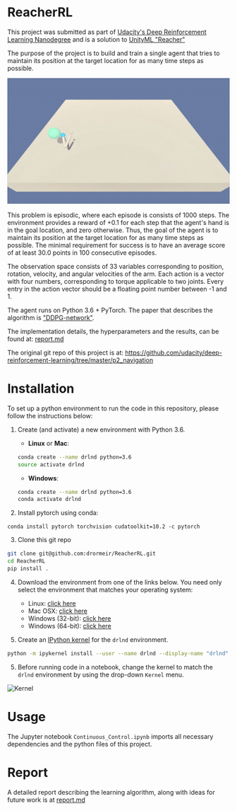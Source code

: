 [//]: # (Image References)
[image1]: https://github.com/drormeir/ReacherRL/blob/master/UnityEnvironmentReacher.gif "Trained Agent"
[image2]: https://user-images.githubusercontent.com/10624937/42386929-76f671f0-8106-11e8-9376-f17da2ae852e.png "Kernel"

# ReacherRL
This project was submitted as part of [Udacity's Deep Reinforcement Learning Nanodegree](https://www.udacity.com/course/deep-reinforcement-learning-nanodegree--nd893) and is a solution to [UnityML "Reacher"](https://github.com/Unity-Technologies/ml-agents/blob/master/docs/Learning-Environment-Examples.md#reacher)

The purpose of the project is to build and train a single agent that tries to maintain its position at the target location for as many time steps as possible.

![Trained Agent][image1]

This problem is episodic, where each episode is consists of 1000 steps. The environment provides a reward of +0.1 for each step that the agent's hand is in the goal location, and zero otherwise. Thus, the goal of the agent is to maintain its position at the target location for as many time steps as possible. The minimal requirement for success is to have an average score of at least 30.0 points in 100 consecutive episodes.

The observation space consists of 33 variables corresponding to position, rotation, velocity, and angular velocities of the arm. Each action is a vector with four numbers, corresponding to torque applicable to two joints. Every entry in the action vector should be a floating point number between -1 and 1.

The agent runs on Python 3.6 + PyTorch. The paper that describes the algorithm is ["DDPG-network"](https://arxiv.org/abs/1509.02971).

The implementation details, the hyperparameters and the results, can be found at: [report.md](https://github.com/drormeir/ReacherRL/blob/master/Report.md)

The original git repo of this project is at:
https://github.com/udacity/deep-reinforcement-learning/tree/master/p2_navigation

# Installation
To set up a python environment to run the code in this repository, please follow the instructions below:
1. Create (and activate) a new environment with Python 3.6.

    - __Linux__ or __Mac__: 
    ```bash
    conda create --name drlnd python=3.6
    source activate drlnd
    ```
    - __Windows__: 
    ```bash
    conda create --name drlnd python=3.6 
    conda activate drlnd
    ```
2. Install pytorch using conda:
```
conda install pytorch torchvision cudatoolkit=10.2 -c pytorch
```
3. Clone this git repo
```bash
git clone git@github.com:drormeir/ReacherRL.git
cd ReacherRL
pip install .
```

4. Download the environment from one of the links below.  You need only select the environment that matches your operating system:
    - Linux: [click here](https://s3-us-west-1.amazonaws.com/udacity-drlnd/P2/Reacher/one_agent/Reacher_Linux.zip)
    - Mac OSX: [click here](https://s3-us-west-1.amazonaws.com/udacity-drlnd/P2/Reacher/one_agent/Reacher.app.zip)
    - Windows (32-bit): [click here](https://s3-us-west-1.amazonaws.com/udacity-drlnd/P2/Reacher/one_agent/Reacher_Windows_x86.zip)
    - Windows (64-bit): [click here](https://s3-us-west-1.amazonaws.com/udacity-drlnd/P2/Reacher/one_agent/Reacher_Windows_x86_64.zip)


5. Create an [IPython kernel](http://ipython.readthedocs.io/en/stable/install/kernel_install.html) for the `drlnd` environment.  
```bash
python -m ipykernel install --user --name drlnd --display-name "drlnd"
```

5. Before running code in a notebook, change the kernel to match the `drlnd` environment by using the drop-down `Kernel` menu. 

![Kernel][image2]


# Usage
The Jupyter notebook `Continuous_Control.ipynb` imports all necessary dependencies and the python files of this project.

# Report
A detailed report describing the learning algorithm, along with ideas for future work is at [report.md](https://github.com/drormeir/ReacherRL/blob/master/Report.md)
